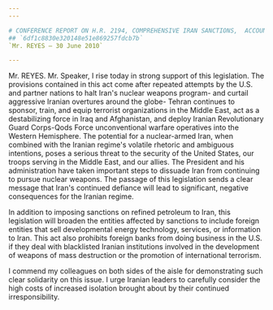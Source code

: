 ```yaml
---
---

# CONFERENCE REPORT ON H.R. 2194, COMPREHENSIVE IRAN SANCTIONS,  ACCOUNTABILITY, AND DIVESTMENT ACT OF 2010
## `6df1c8830e320148e51e869257fdcb7b`
`Mr. REYES — 30 June 2010`

---
```



Mr. REYES. Mr. Speaker, I rise today in strong support of this 
legislation. The provisions contained in this act come after repeated 
attempts by the U.S. and partner nations to halt Iran's nuclear weapons 
program- and curtail aggressive Iranian overtures around the globe-
Tehran continues to sponsor, train, and equip terrorist organizations 
in the Middle East, act as a destabilizing force in Iraq and 
Afghanistan, and deploy Iranian Revolutionary Guard Corps-Qods Force 
unconventional warfare operatives into the Western Hemisphere. The 
potential for a nuclear-armed Iran, when combined with the Iranian 
regime's volatile rhetoric and ambiguous intentions, poses a serious 
threat to the security of the United States, our troops serving in the 
Middle East, and our allies. The President and his administration have 
taken important steps to dissuade Iran from continuing to pursue 
nuclear weapons. The passage of this legislation sends a clear message 
that Iran's continued defiance will lead to significant, negative 
consequences for the Iranian regime.

In addition to imposing sanctions on refined petroleum to Iran, this 
legislation will broaden the entities affected by sanctions to include 
foreign entities that sell developmental energy technology, services, 
or information to Iran. This act also prohibits foreign banks from 
doing business in the U.S. if they deal with blacklisted Iranian 
institutions involved in the development of weapons of mass destruction 
or the promotion of international terrorism.

I commend my colleagues on both sides of the aisle for demonstrating 
such clear solidarity on this issue. I urge Iranian leaders to 
carefully consider the high costs of increased isolation brought about 
by their continued irresponsibility.
